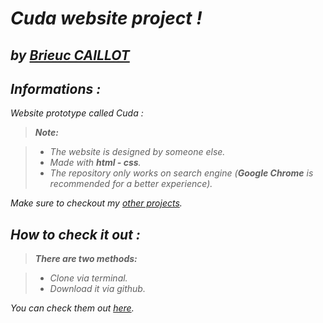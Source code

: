 
<i class="icon-file"> **Cuda website project  !**
========================
by [Brieuc CAILLOT][1]
----------

<i class="icon-cog"> Informations :
-------------

Website prototype called Cuda : 

> **Note:**

> - The website is designed by someone else.
> - Made with **html - css**.
> - The repository only works on search engine (**Google Chrome** is recommended for a better experience).


<i class="icon-folder-open"> Make sure to checkout my [other projects][1].

<i class="icon-cog"> How to check it out :
-------------
> **There are two methods:**

> - Clone via terminal.
> - Download it via github.

You can check them out [here][3]. 
	
  [1]: https://github.com/BrieucKyo
  [2]: https://github.com/BrieucKyo?tab=repositories
  [3]: https://help.github.com/articles/cloning-a-repository/
  
